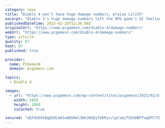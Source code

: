 ```yaml
---
category: news
title: "Diablo 4 won’t have huge damage numbers, praise Lilith"
excerpt: "Diablo 3's huge damage numbers left the RPG game's UI feeling horribly cluttered, but Blizzard is changing that coming into Diablo 4 with armoured enemies."
publishedDateTime: 2023-02-28T12:36:00Z
originalUrl: "https://www.pcgamesn.com/diablo-4/damage-numbers"
webUrl: "https://www.pcgamesn.com/diablo-4/damage-numbers"
type: article
quality: 87
heat: 87
published: true

provider:
  name: PCGamesN
  domain: pcgamesn.com

topics:
  - Diablo 4

images:
  - url: "https://www.pcgamesn.com/wp-content/sites/pcgamesn/2023/02/diablo-4-monster-armour.jpg"
    width: 1920
    height: 1080
    isCached: true

secured: "oQfdXD5k8gQS0LAb5uWQVHwl36kJ8UEyTGKPyv/ipCvAjfCDoDBPTvgGPC73Xk2uuYBi5d+REnp7HunZU9a75X8IVhLby+F+8qUgvVe1ZR12x/JO7TnRIUwPU2B4o+jiH8ii2XlzkcZEb2VJjn/cD2iVqphQGwNrYxmOm2RpunLjC66a4gbM2tcyv0hu98Y4rfRkzzFB5aLvGAu4xdH15XaQP8VpzufOg7X46CG3zZ+TJn7l6fVeCPSXoTyN2SskycF+xQrh1VI4O4mOJwihO+LVMSc+/fhIjAWUB6FM2tf8LWIxkPW6oBhd25sYb5t5O9M03iCtkn/Om8xCQbHqFGgP262qGxxGafBlBFujkOU=;iZ4ajAym4oEoeS+s40zjsA=="
---
```


